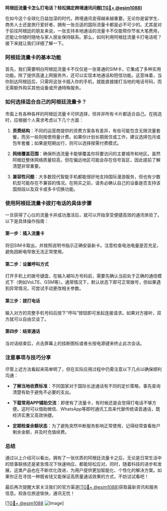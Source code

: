**阿根廷流量卡怎么打电话？轻松搞定跨境通讯问题[[TG💪+ @esim1088](https://t.me/s/esim1088)]**

在如今这个全球化日益加深的时代，跨境通讯变得越来越重要。无论你是留学生、商务人士还是旅行爱好者，拥有一张合适的国际流量卡都是必不可少的。尤其是对于前往阿根廷的朋友来说，一张支持本地通话的流量卡不仅能帮你节省大笔费用，还能让你随时随地与家人朋友保持联系。那么，如何利用阿根廷流量卡打电话呢？接下来就让我们详细了解一下。

### 阿根廷流量卡的基本功能

首先，我们需要明白阿根廷流量卡不仅仅是一张普通的SIM卡，它集成了多种实用功能。除了提供高速上网服务外，还可以实现本地通话和短信功能。这意味着，当你到达阿根廷后，只需将这张卡插入你的手机，就能直接拨打当地的电话号码，而无需额外购买其他设备或开通特殊服务。

### 如何选择适合自己的阿根廷流量卡？

市面上有各种各样的阿根廷流量卡可供选择，但并非所有卡片都适合自己。在挑选时，应根据个人需求考虑以下几个方面：

1. **资费结构**：不同的运营商提供的资费方案各有差异，有些可能包含无限流量套餐，而另一些则按使用量计费。如果你计划长期居住或工作，建议选择包月或包年套餐；如果是短期出行，则可以选择按需付费模式。
   
2. **网络覆盖范围**：确保所选流量卡能够覆盖你将要访问的主要城市和地区。虽然阿根廷整体网络质量较高，但在偏远地区可能会存在信号盲区，因此提前了解清楚非常重要。

3. **兼容性问题**：大多数现代智能手机都能很好地支持国际漫游服务，但也有少数机型可能存在不兼容的情况。在购买之前，请务必确认自己的设备是否支持该国频段以及双卡或多卡切换功能。

### 使用阿根廷流量卡拨打电话的具体步骤

一旦获得了心仪的流量卡并成功激活后，就可以开始享受便捷高效的通讯体验了。以下是具体操作指南：

#### 第一步：插入流量卡
将旧SIM卡取出，并按照说明书指示正确安装新卡。注意检查电池电量是否充足，避免因断电导致无法正常使用。

#### 第二步：设置呼叫方式
打开手机上的拨号键盘，在输入被叫方号码前，需要先确认当前处于正确的通信模式下（例如VoLTE、GSM等）。通常情况下，默认状态下即可正常拨号，但如果遇到异常情况，可尝试手动更改相关参数。

#### 第三步：拨打电话
输入对方的完整手机号码后按下“呼叫”按钮即可发起连接请求。如果对方接听，双方就可以自由交谈了。

#### 第四步：结束通话
当对话结束后，点击屏幕上的挂断图标或者长按电源键来终止此次会话。

### 注意事项与技巧分享

尽管上述方法看起来简单明了，但在实际应用过程中仍需注意以下几点以确保顺利沟通：

- **了解当地收费标准**：不同国家对于国际长途通话有不同的定价策略，事先查询清楚有助于避免不必要的支出。
  
- **下载常用APP辅助交流**：即使有了流量卡，有时候还是会觉得打电话不够方便。这时可以借助微信、WhatsApp等即时通讯工具来代替传统语音通话，既经济实惠又高效快捷。

- **定期检查余额状态**：为了避免突然中断服务影响正常使用，记得经常查看账户剩余金额，并及时充值续费。

### 总结

通过以上介绍可以看出，拥有了一张优质的阿根廷流量卡之后，无论是日常生活中的琐事联络还是紧急情况下快速响应，都能轻松应对。同时，随着科技的进步和发展，这类产品也在不断优化改进，为用户提供更加智能化、个性化的解决方案。如果你正在寻找一种既省钱又能保证高质量通话效果的方式，不妨试试看吧！

最后再次提醒大家关注我们的官方渠道[[TG💪+ @esim1088](https://t.me/s/esim1088)]获取最新资讯和服务信息。祝各位旅途愉快，通讯无忧！ 

[[TG💪+ @esim1088](https://t.me/s/esim1088) ![Image](https://i.postimg.cc/4NQfJmqS/Snipaste-2025-05-13-00-14-12.png)]